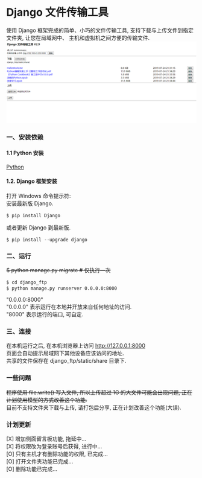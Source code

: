 # Django 文件传输工具

使用 Django 框架完成的简单、小巧的文件传输工具,  支持下载与上传文件到指定文件夹, 让您在局域网中、 主机和虚拟机之间方便的传输文件.
<br>
![界面](https://raw.githubusercontent.com/justsweetpotato/makedown-img-store/master/ftp/django_http.png)

### 一、安装依赖
#### 1.1 Python 安装
<a href="https://www.python.org/downloads/">Python</a>

#### 1.2. Django 框架安装
打开 Windows 命令提示符:<br>
安装最新版 Django.
```
$ pip install Django
```
或者更新 Django 到最新版.
```
$ pip install --upgrade django
```

### 二、运行
<del>$ python manage.py migrate  # 仅执行一次</del>
```
$ cd django_ftp
$ python manage.py runserver 0.0.0.0:8000
```
"0.0.0.0:8000"
<br>
"0.0.0.0" 表示运行在本地并开放来自任何地址的访问.
<br>
"8000" 表示运行的端口, 可自定.

### 三、连接
在本机运行之后, 在本机浏览器上访问 http://127.0.0.1:8000<br>
页面会自动提示局域网下其他设备应该访问的地址.<br>
共享的文件保存在 django_ftp/static/share 目录下.

### 一些问题
<del>程序使用 file.write() 写入文件, 所以上传超过 1G 的大文件可能会出现问题, 正在计划使用模型的方式改善这个功能.</del>
<br>
目前不支持文件夹下载与上传, 请打包后分享, 正在计划改善这个功能(大误).
<br>

### 计划更新
[X] 增加侧面留言板功能, 拖延中...<br>
[X] 将权限改为登录账号后获得, 进行中...<br>
[O] 只有主机才有删除功能的权限, 已完成...<br>
[O] 打开文件夹功能已完成...<br>
[O] 删除功能已完成...<br>
 
